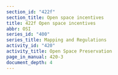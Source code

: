 ```yaml
---
section_id: "422f"
section_title: Open space incentives
title: 422f Open space incentives
abbr: OSI
series_id: "400"
series_title: Mapping and Regulations
activity_id: "420"
activity_title: Open Space Preservation
page_in_manual: 420-3
document_depth: 4
---
```

